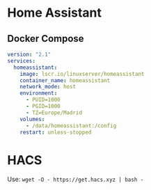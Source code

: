 # Home Assistant

## Docker Compose
```yml
version: "2.1"
services:
  homeassistant:
    image: lscr.io/linuxserver/homeassistant
    container_name: homeassistant
    network_mode: host
    environment:
      - PUID=1000
      - PGID=1000
      - TZ=Europe/Madrid
    volumes:
      - /data/homeassistant:/config
    restart: unless-stopped
```

# HACS

Use: `wget -O - https://get.hacs.xyz | bash -`